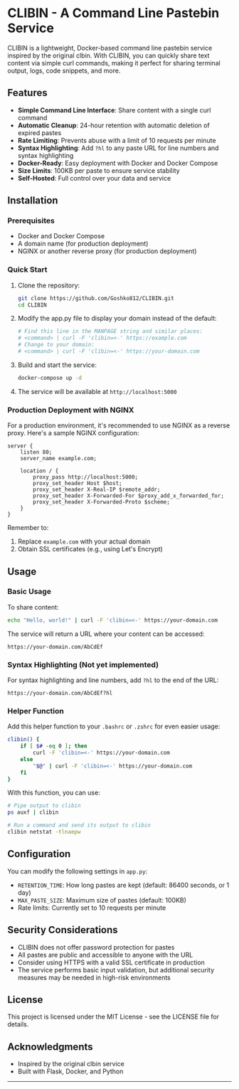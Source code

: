 # CLIBIN - A Command Line Pastebin Service

CLIBIN is a lightweight, Docker-based command line pastebin service inspired by the original clbin. With CLIBIN, you can quickly share text content via simple curl commands, making it perfect for sharing terminal output, logs, code snippets, and more.


## Features

- **Simple Command Line Interface**: Share content with a single curl command
- **Automatic Cleanup**: 24-hour retention with automatic deletion of expired pastes
- **Rate Limiting**: Prevents abuse with a limit of 10 requests per minute
- **Syntax Highlighting**: Add `?hl` to any paste URL for line numbers and syntax highlighting
- **Docker-Ready**: Easy deployment with Docker and Docker Compose
- **Size Limits**: 100KB per paste to ensure service stability
- **Self-Hosted**: Full control over your data and service

## Installation

### Prerequisites

- Docker and Docker Compose
- A domain name (for production deployment)
- NGINX or another reverse proxy (for production deployment)

### Quick Start

1. Clone the repository:
   ```bash
   git clone https://github.com/Goshko812/CLIBIN.git
   cd CLIBIN
   ```

2. Modify the app.py file to display your domain instead of the default:
   ```python
   # Find this line in the MANPAGE string and similar places:
   # <command> | curl -F 'clibin=<-' https://example.com
   # Change to your domain:
   # <command> | curl -F 'clibin=<-' https://your-domain.com
   ```

3. Build and start the service:
   ```bash
   docker-compose up -d
   ```

4. The service will be available at `http://localhost:5000`

### Production Deployment with NGINX

For a production environment, it's recommended to use NGINX as a reverse proxy. Here's a sample NGINX configuration:

```nginx
server {
    listen 80;
    server_name example.com;

    location / {
        proxy_pass http://localhost:5000;
        proxy_set_header Host $host;
        proxy_set_header X-Real-IP $remote_addr;
        proxy_set_header X-Forwarded-For $proxy_add_x_forwarded_for;
        proxy_set_header X-Forwarded-Proto $scheme;
    }
}
```

Remember to:
1. Replace `example.com` with your actual domain
2. Obtain SSL certificates (e.g., using Let's Encrypt)

## Usage

### Basic Usage

To share content:

```bash
echo "Hello, world!" | curl -F 'clibin=<-' https://your-domain.com
```

The service will return a URL where your content can be accessed:

```
https://your-domain.com/AbCdEf
```

### Syntax Highlighting (Not yet implemented)

For syntax highlighting and line numbers, add `?hl` to the end of the URL:

```
https://your-domain.com/AbCdEf?hl
```

### Helper Function

Add this helper function to your `.bashrc` or `.zshrc` for even easier usage:

```bash
clibin() {
    if [ $# -eq 0 ]; then
        curl -F 'clibin=<-' https://your-domain.com
    else
        "$@" | curl -F 'clibin=<-' https://your-domain.com
    fi
}
```

With this function, you can use:

```bash
# Pipe output to clibin
ps auxf | clibin

# Run a command and send its output to clibin
clibin netstat -tlnaepw
```

## Configuration

You can modify the following settings in `app.py`:

- `RETENTION_TIME`: How long pastes are kept (default: 86400 seconds, or 1 day)
- `MAX_PASTE_SIZE`: Maximum size of pastes (default: 100KB)
- Rate limits: Currently set to 10 requests per minute

## Security Considerations

- CLIBIN does not offer password protection for pastes
- All pastes are public and accessible to anyone with the URL
- Consider using HTTPS with a valid SSL certificate in production
- The service performs basic input validation, but additional security measures may be needed in high-risk environments

## License

This project is licensed under the MIT License - see the LICENSE file for details.

## Acknowledgments

- Inspired by the original clbin service
- Built with Flask, Docker, and Python

---
